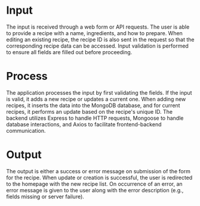 # Input

The input is received through a web form or API requests. The user is able to provide a recipe with a name, ingredients, and how to prepare. When editing an existing recipe, the recipe ID is also sent in the request so that the corresponding recipe data can be accessed. Input validation is performed to ensure all fields are filled out before proceeding.

# Process

The application processes the input by first validating the fields. If the input is valid, it adds a new recipe or updates a current one. When adding new recipes, it inserts the data into the MongoDB database, and for current recipes, it performs an update based on the recipe's unique ID. The backend utilizes Express to handle HTTP requests, Mongoose to handle database interactions, and Axios to facilitate frontend-backend communication.

# Output

The output is either a success or error message on submission of the form for the recipe. When update or creation is successful, the user is redirected to the homepage with the new recipe list. On occurrence of an error, an error message is given to the user along with the error description (e.g., fields missing or server failure).
